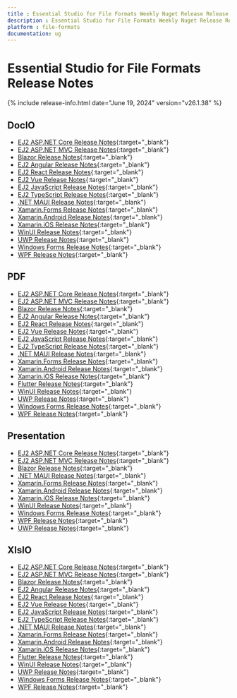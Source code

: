 ```yaml
---
title : Essential Studio for File Formats Weekly Nuget Release Release Notes  
description : Essential Studio for File Formats Weekly Nuget Release Release Notes  
platform : file-formats
documentation: ug
---
```


# Essential Studio for File Formats  Release Notes  

{% include release-info.html date="June 19, 2024" version="v26.1.38" %} 




## DocIO

* [EJ2 ASP.NET Core Release Notes](https://ej2.syncfusion.com/aspnetcore/documentation/release-notes/26.1.38#docio){:target="_blank"}
* [EJ2 ASP.NET MVC Release Notes](https://ej2.syncfusion.com/aspnetmvc/documentation/release-notes/26.1.38#docio){:target="_blank"}
* [Blazor Release Notes](https://blazor.syncfusion.com/documentation/release-notes/26.1.38#docio){:target="_blank"}
* [EJ2 Angular Release Notes](https://ej2.syncfusion.com/angular/documentation/release-notes/26.1.38#documenteditor){:target="_blank"}
* [EJ2 React Release Notes](https://ej2.syncfusion.com/react/documentation/release-notes/26.1.38#documenteditor){:target="_blank"}
* [EJ2 Vue  Release Notes](https://ej2.syncfusion.com/vue/documentation/release-notes/26.1.38#documenteditor){:target="_blank"}
* [EJ2 JavaScript Release Notes](https://ej2.syncfusion.com/javascript/documentation/release-notes/26.1.38#documenteditor){:target="_blank"}
* [EJ2 TypeScript Release Notes](https://ej2.syncfusion.com/documentation/release-notes/26.1.38#documenteditor){:target="_blank"}
* [.NET MAUI Release Notes](/maui/release-notes/v26.1.38#docio){:target="_blank"}
* [Xamarin.Forms Release Notes](/xamarin/release-notes/v26.1.38#docio){:target="_blank"}
* [Xamarin.Android Release Notes](/xamarin-android/release-notes/v26.1.38#docio){:target="_blank"}
* [Xamarin.iOS Release Notes](/xamarin-ios/release-notes/v26.1.38#docio){:target="_blank"}
* [WinUI Release Notes](/winui/release-notes/v26.1.38#docio){:target="_blank"}
* [UWP Release Notes](/uwp/release-notes/v26.1.38#docio){:target="_blank"}
* [Windows Forms Release Notes](/windowsforms/release-notes/v26.1.38#docio){:target="_blank"}
* [WPF Release Notes](/wpf/release-notes/v26.1.38#docio){:target="_blank"}



## PDF

* [EJ2 ASP.NET Core Release Notes](https://ej2.syncfusion.com/aspnetcore/documentation/release-notes/26.1.38#pdf){:target="_blank"}
* [EJ2 ASP.NET MVC Release Notes](https://ej2.syncfusion.com/aspnetmvc/documentation/release-notes/26.1.38#pdf){:target="_blank"}
* [Blazor Release Notes](https://blazor.syncfusion.com/documentation/release-notes/26.1.38#pdf){:target="_blank"}
* [EJ2 Angular Release Notes](https://ej2.syncfusion.com/angular/documentation/release-notes/26.1.38#pdf-viewer){:target="_blank"}
* [EJ2 React Release Notes](https://ej2.syncfusion.com/react/documentation/release-notes/26.1.38#pdf-viewer){:target="_blank"}
* [EJ2 Vue  Release Notes](https://ej2.syncfusion.com/vue/documentation/release-notes/26.1.38#pdf-viewer){:target="_blank"}
* [EJ2 JavaScript Release Notes](https://ej2.syncfusion.com/javascript/documentation/release-notes/26.1.38#pdf-viewer){:target="_blank"}
* [EJ2 TypeScript Release Notes](https://ej2.syncfusion.com/documentation/release-notes/26.1.38#pdf-viewer){:target="_blank"}
* [.NET MAUI Release Notes](/maui/release-notes/v26.1.38#pdf){:target="_blank"}
* [Xamarin.Forms Release Notes](/xamarin/release-notes/v26.1.38#pdf){:target="_blank"}
* [Xamarin.Android Release Notes](/xamarin-android/release-notes/v26.1.38#pdf){:target="_blank"}
* [Xamarin.iOS Release Notes](/xamarin-ios/release-notes/v26.1.38#pdf){:target="_blank"}
* [Flutter Release Notes](/flutter/release-notes/v26.1.38#pdf){:target="_blank"}
* [WinUI Release Notes](/winui/release-notes/v26.1.38#pdf){:target="_blank"}
* [UWP Release Notes](/uwp/release-notes/v26.1.38#pdf){:target="_blank"}
* [Windows Forms Release Notes](/windowsforms/release-notes/v26.1.38#pdf){:target="_blank"}
* [WPF Release Notes](/wpf/release-notes/v26.1.38#pdf){:target="_blank"}


## Presentation

* [EJ2 ASP.NET Core Release Notes](https://ej2.syncfusion.com/aspnetcore/documentation/release-notes/26.1.38#presentation){:target="_blank"}
* [EJ2 ASP.NET MVC Release Notes](https://ej2.syncfusion.com/aspnetmvc/documentation/release-notes/26.1.38#presentation){:target="_blank"}
* [Blazor Release Notes](https://blazor.syncfusion.com/documentation/release-notes/26.1.38#presentation){:target="_blank"}
* [.NET MAUI Release Notes](/maui/release-notes/v26.1.38#presentation){:target="_blank"}
* [Xamarin.Forms Release Notes](/xamarin/release-notes/v26.1.38#presentation){:target="_blank"}
* [Xamarin.Android Release Notes](/xamarin-android/release-notes/v26.1.38#presentation){:target="_blank"}
* [Xamarin.iOS Release Notes](/xamarin-ios/release-notes/v26.1.38#presentation){:target="_blank"}
* [WinUI Release Notes](/winui/release-notes/v26.1.38#presentation){:target="_blank"}
* [Windows Forms Release Notes](/windowsforms/release-notes/v26.1.38#presentation){:target="_blank"}
* [WPF Release Notes](/wpf/release-notes/v26.1.38#presentation){:target="_blank"}
* [UWP Release Notes](/uwp/release-notes/v26.1.38#presentation){:target="_blank"}



## XlsIO

* [EJ2 ASP.NET Core Release Notes](https://ej2.syncfusion.com/aspnetcore/documentation/release-notes/26.1.38#xlsio){:target="_blank"}
* [EJ2 ASP.NET MVC Release Notes](https://ej2.syncfusion.com/aspnetmvc/documentation/release-notes/26.1.38#xlsio){:target="_blank"}
* [Blazor Release Notes](https://blazor.syncfusion.com/documentation/release-notes/26.1.38#xlsio){:target="_blank"}
* [EJ2 Angular Release Notes](https://ej2.syncfusion.com/angular/documentation/release-notes/26.1.38#spreadsheet){:target="_blank"}
* [EJ2 React Release Notes](https://ej2.syncfusion.com/react/documentation/release-notes/26.1.38#spreadsheet){:target="_blank"}
* [EJ2 Vue  Release Notes](https://ej2.syncfusion.com/vue/documentation/release-notes/26.1.38#spreadsheet){:target="_blank"}
* [EJ2 JavaScript Release Notes](https://ej2.syncfusion.com/javascript/documentation/release-notes/26.1.38#spreadsheet){:target="_blank"}
* [EJ2 TypeScript Release Notes](https://ej2.syncfusion.com/documentation/release-notes/26.1.38#spreadsheet){:target="_blank"}
* [.NET MAUI Release Notes](/maui/release-notes/v26.1.38#xlsio){:target="_blank"}
* [Xamarin.Forms Release Notes](/xamarin/release-notes/v26.1.38#xlsio){:target="_blank"}
* [Xamarin.Android Release Notes](/xamarin-android/release-notes/v26.1.38#xlsio){:target="_blank"}
* [Xamarin.iOS Release Notes](/xamarin-ios/release-notes/v26.1.38#xlsio){:target="_blank"}
* [Flutter Release Notes](/flutter/release-notes/v26.1.38#xlsio){:target="_blank"}
* [WinUI Release Notes](/winui/release-notes/v26.1.38#xlsio){:target="_blank"}
* [UWP Release Notes](/uwp/release-notes/v26.1.38#xlsio){:target="_blank"}
* [Windows Forms Release Notes](/windowsforms/release-notes/v26.1.38#xlsio){:target="_blank"}
* [WPF Release Notes](/wpf/release-notes/v26.1.38#xlsio){:target="_blank"}


